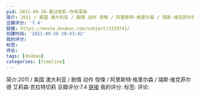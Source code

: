 ```yaml
---
pid: 2011-09-26-看过电影-夺命深渊
简介: 2011 / 美国 澳大利亚 / 剧情 动作 惊悚 / 阿里斯特·格里尔森 / 瑞斯·维克菲尔德 艾莉森·克拉特切莉
豆瓣评分: '7.4'
链接: https://movie.douban.com/subject/3319741/
创建时间: '2011-09-26 20:43:42'
我的评分:
标签:
评论:
tags: [douban]
categories: [timeline]
---
```

简介:2011 / 美国 澳大利亚 / 剧情 动作 惊悚 / 阿里斯特·格里尔森 / 瑞斯·维克菲尔德 艾莉森·克拉特切莉
豆瓣评分:7.4
[链接](https://movie.douban.com/subject/3319741/)
我的评分:
标签:
评论:
